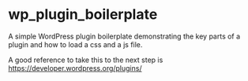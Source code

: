 # wp_plugin_boilerplate
A simple WordPress plugin boilerplate demonstrating the key parts of a plugin and how to load a css and a js file.

A good reference to take this to the next step is https://developer.wordpress.org/plugins/
